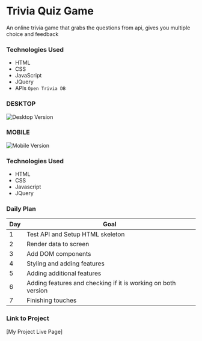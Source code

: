 # Trivia Quiz Game

An online trivia game that grabs the questions from api, gives you multiple choice and feedback 

### Technologies Used

- HTML
- CSS
- JavaScript
- JQuery
- APIs
`Open Trivia DB`

### DESKTOP

![Desktop Version](https://i.imgur.com/TKPvrtw.png)

### MOBILE

![Mobile Version](https://i.imgur.com/sF4Bvup.png)





### Technologies Used

- HTML
- CSS
- Javascript
- JQuery

### Daily Plan

| Day | Goal |
|-----|------|
| 1 | Test API and Setup HTML skeleton |
| 2 | Render data to screen |
| 3 | Add DOM components |
| 4 | Styling and adding features |
| 5 | Adding additional features |
| 6 | Adding features and checking if it is working on both version |
| 7 | Finishing touches |

### Link to Project
[My Project Live Page]